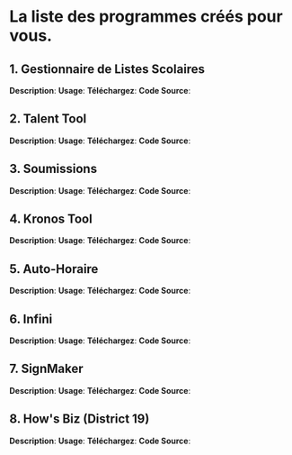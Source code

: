 # **La liste** des programmes créés pour vous.

## 1. Gestionnaire de Listes Scolaires
**Description**: 
**Usage**: 
**Téléchargez**: 
**Code Source**: 

## 2. Talent Tool
**Description**: 
**Usage**: 
**Téléchargez**: 
**Code Source**: 

## 3. Soumissions
**Description**: 
**Usage**: 
**Téléchargez**: 
**Code Source**: 

## 4. Kronos Tool
**Description**: 
**Usage**: 
**Téléchargez**: 
**Code Source**: 

## 5. Auto-Horaire
**Description**: 
**Usage**: 
**Téléchargez**: 
**Code Source**: 

## 6. Infini
**Description**: 
**Usage**: 
**Téléchargez**: 
**Code Source**: 

## 7. SignMaker
**Description**: 
**Usage**: 
**Téléchargez**: 
**Code Source**: 

## 8. How's Biz (District 19)
**Description**: 
**Usage**: 
**Téléchargez**: 
**Code Source**: 

